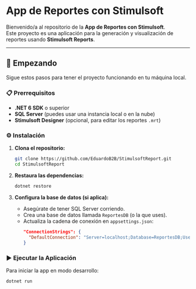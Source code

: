 # App de Reportes con Stimulsoft

Bienvenido/a al repositorio de la **App de Reportes con Stimulsoft**.  
Este proyecto es una aplicación para la generación y visualización de reportes usando **Stimulsoft Reports**.

---

## 🚀 Empezando

Sigue estos pasos para tener el proyecto funcionando en tu máquina local.

### 📋 Prerrequisitos

- **.NET 6 SDK** o superior  
- **SQL Server** (puedes usar una instancia local o en la nube)  
- **Stimulsoft Designer** (opcional, para editar los reportes `.mrt`)

### ⚙️ Instalación

1. **Clona el repositorio:**
    ```bash
    git clone https://github.com/EduardoB2B/StimulsoftReport.git
    cd StimulsoftReport
    ```

2. **Restaura las dependencias:**
    ```bash
    dotnet restore
    ```

3. **Configura la base de datos (si aplica):**
    - Asegúrate de tener SQL Server corriendo.
    - Crea una base de datos llamada `ReportesDB` (o la que uses).
    - Actualiza la cadena de conexión en `appsettings.json`:
      ```json
      "ConnectionStrings": {
        "DefaultConnection": "Server=localhost;Database=ReportesDB;User Id=usuario;Password=tu_password;"
      }
      ```

### ▶️ Ejecutar la Aplicación

Para iniciar la app en modo desarrollo:

```bash
dotnet run